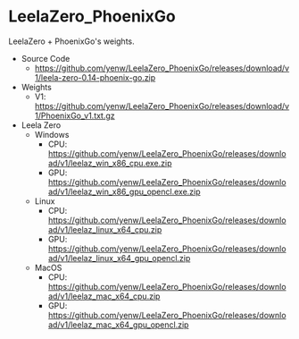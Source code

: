 # LeelaZero_PhoenixGo
LeelaZero + PhoenixGo's weights.

* Source Code
  * https://github.com/yenw/LeelaZero_PhoenixGo/releases/download/v1/leela-zero-0.14-phoenix-go.zip
* Weights
  * V1: https://github.com/yenw/LeelaZero_PhoenixGo/releases/download/v1/PhoenixGo_v1.txt.gz
* Leela Zero
  * Windows
    * CPU: https://github.com/yenw/LeelaZero_PhoenixGo/releases/download/v1/leelaz_win_x86_cpu.exe.zip
    * GPU: https://github.com/yenw/LeelaZero_PhoenixGo/releases/download/v1/leelaz_win_x86_gpu_opencl.exe.zip
  * Linux
    * CPU: https://github.com/yenw/LeelaZero_PhoenixGo/releases/download/v1/leelaz_linux_x64_cpu.zip
    * GPU: https://github.com/yenw/LeelaZero_PhoenixGo/releases/download/v1/leelaz_linux_x64_gpu_opencl.zip
  * MacOS
    * CPU: https://github.com/yenw/LeelaZero_PhoenixGo/releases/download/v1/leelaz_mac_x64_cpu.zip
    * GPU: https://github.com/yenw/LeelaZero_PhoenixGo/releases/download/v1/leelaz_mac_x64_gpu_opencl.zip
